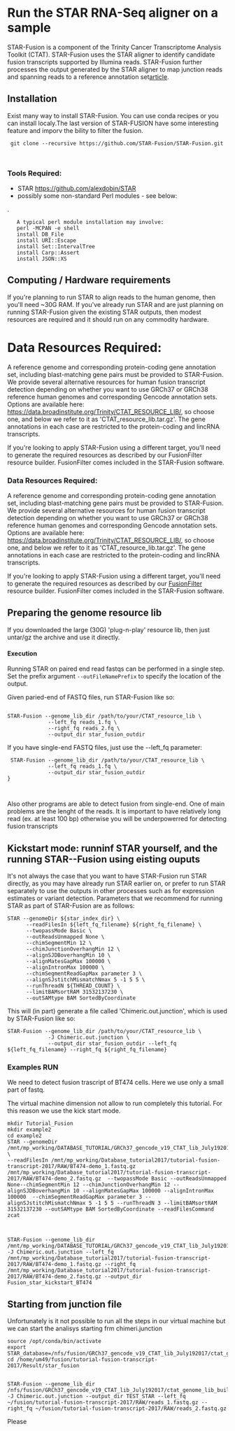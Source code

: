 # Run the STAR RNA-Seq aligner on a sample

STAR-Fusion is a component of the Trinity Cancer Transcriptome Analysis Toolkit (CTAT). STAR-Fusion uses the STAR aligner to identify candidate fusion transcripts supported by Illumina reads. STAR-Fusion further processes the output generated by the STAR aligner to map junction reads and spanning reads to a reference annotation set[article]( http://biorxiv.org/content/early/2017/03/24/120295).
<a name='Installation'></a>
## Installation 

Exist many way to install STAR-Fusion. You can use conda recipes or you can install localy.The last version of STAR-FUSION have  some interesting feature  and imporv the bility to filter the fusion.


```
 git clone --recursive https://github.com/STAR-Fusion/STAR-Fusion.git



```

### Tools Required:

*  STAR <https://github.com/alexdobin/STAR>
*  possibly some non-standard Perl modules - see below:
  
.

       A typical perl module installation may involve:
       perl -MCPAN -e shell
       install DB_File
       install URI::Escape
       install Set::IntervalTree
       install Carp::Assert
       install JSON::XS

<a name='ComputeRequirements'></a>
## Computing / Hardware requirements

If you're planning to run STAR to align reads to the human genome, then you'll need ~30G RAM.   If you've already run STAR and are just planning on running STAR-Fusion given the existing STAR outputs, then modest resources are required and it should run on any commodity hardware.



# Data Resources Required:

A reference genome and corresponding protein-coding gene annotation set, including blast-matching gene pairs must be provided to STAR-Fusion. We provide several alternative resources for human fusion transcript detection depending on whether you want to use GRCh37 or GRCh38 reference human genomes and corresponding Gencode annotation sets. Options are available here: https://data.broadinstitute.org/Trinity/CTAT_RESOURCE_LIB/, so choose one, and below we refer to it as 'CTAT_resource_lib.tar.gz'. The gene annotations in each case are restricted to the protein-coding and lincRNA transcripts.

If you're looking to apply STAR-Fusion using a different target, you'll need to generate the required resources as described by our FusionFilter resource builder. FusionFilter comes included in the STAR-Fusion software.
<a name='Database'></a>
### Data Resources Required:

A reference genome and corresponding protein-coding gene annotation set, including blast-matching gene pairs must be provided to STAR-Fusion.  We provide several alternative resources for human fusion transcript detection depending on whether you want to use GRCh37 or GRCh38 reference human genomes and corresponding Gencode annotation sets.  Options are available here: <https://data.broadinstitute.org/Trinity/CTAT_RESOURCE_LIB/>, so choose one, and below we refer to it as 'CTAT_resource_lib.tar.gz'.   The gene annotations in each case are restricted to the protein-coding and lincRNA transcripts.


If you're looking to apply STAR-Fusion using a different target, you'll need to generate the required resources as described by our [FusionFilter](http://FusionFilter.github.io) resource builder.  FusionFilter comes included in the STAR-Fusion software.


## Preparing the genome resource lib

If you downloaded the large (30G) 'plug-n-play' resource lib, then just untar/gz the archive and use it directly. 

####  Execution

Running STAR on paired end read fastqs can be performed in a single step.  Set the prefix argument `--outFileNamePrefix` to specify the location of the output.

Given paried-end of FASTQ files, run  STAR-Fusion like so:

``` {bash}

STAR-Fusion --genome_lib_dir /path/to/your/CTAT_resource_lib \
             --left_fq reads_1.fq \
             --right_fq reads_2.fq \
             --output_dir star_fusion_outdir
```
If you have single-end FASTQ files, just use the --left_fq parameter:

```{bash}
 STAR-Fusion --genome_lib_dir /path/to/your/CTAT_resource_lib \
             --left_fq reads_1.fq \ 
             --output_dir star_fusion_outdir
}



```
Also other programs are able to  detect fusion from  single-end. One of main problems are the lenght of the reads. It is important to have relatively long read (ex. at least 100 bp) otherwise you will be underpowerred for detecting fusion transcripts

## Kickstart mode: runninf STAR yourself, and  the running STAR--Fusion using eisting ouputs

It's not always the case that you want to have STAR-Fusion run STAR directly, as you may have already run STAR earlier on, or prefer to run STAR separately to use the outputs in other processes such as for expression estimates or variant detection.
Parameters that we recommend for running STAR as part of STAR-Fusion are as follows:

```{bash}
STAR --genomeDir ${star_index_dir} \                                             
      --readFilesIn ${left_fq_filename} ${right_fq_filename} \
      --twopassMode Basic \                                   
      --outReadsUnmapped None \                               
      --chimSegmentMin 12 \                                  
      --chimJunctionOverhangMin 12 \                         
      --alignSJDBoverhangMin 10 \                            
      --alignMatesGapMax 100000 \                            
      --alignIntronMax 100000 \                              
      --chimSegmentReadGapMax parameter 3 \                  
      --alignSJstitchMismatchNmax 5 -1 5 5 \
      --runThreadN ${THREAD_COUNT} \                           
      --limitBAMsortRAM 31532137230 \                        
      --outSAMtype BAM SortedByCoordinate 

```
This will (in part) generate a file called 'Chimeric.out.junction', which is used by STAR-Fusion like so:


```{bash}
STAR-Fusion --genome_lib_dir /path/to/your/CTAT_resource_lib \
             -J Chimeric.out.junction \
             --output_dir star_fusion_outdir --left_fq ${left_fq_filename} --right_fq ${right_fq_filename}

```

### Examples RUN

We need to detect fusion trascript of BT474 cells. Here we use only a small part of fastq. 

The virtual machine dimension not allow to run completely this tutorial. For this reason we use the kick start mode.


```{bash}
mkdir Tutorial_Fusion
mkdir example2
cd example2
STAR --genomeDir  /mnt/mp_working/DATABASE_TUTORIAL/GRCh37_gencode_v19_CTAT_lib_July192017/ctat_genome_lib_build_dir/ref_genome.fa.star.idx/ \
--readFilesIn /mnt/mp_working/Database_tutorial2017/tutorial-fusion-transcript-2017/RAW/BT474-demo_1.fastq.gz /mnt/mp_working/Database_tutorial2017/tutorial-fusion-transcript-2017/RAW/BT474-demo_2.fastq.gz  --twopassMode Basic --outReadsUnmapped None--chimSegmentMin 12 --chimJunctionOverhangMin 12 --alignSJDBoverhangMin 10 --alignMatesGapMax 100000 --alignIntronMax 100000  --chimSegmentReadGapMax parameter 3 --alignSJstitchMismatchNmax 5 -1 5 5 --runThreadN 3 --limitBAMsortRAM 31532137230 --outSAMtype BAM SortedByCoordinate --readFilesCommand zcat



STAR-Fusion --genome_lib_dir /mnt/mp_working/DATABASE_TUTORIAL/GRCh37_gencode_v19_CTAT_lib_July192017/ctat_genome_lib_build_dir -J Chimeric.out.junction --left_fq /mnt/mp_working/Database_tutorial2017/tutorial-fusion-transcript-2017/RAW/BT474-demo_1.fastq.gz --right_fq /mnt/mp_working/Database_tutorial2017/tutorial-fusion-transcript-2017/RAW/BT474-demo_2.fastq.gz --output_dir Fusion_star_kickstart_BT474

```



## Starting from junction file


Unfortunately is it not possible to run all the steps in our virtual machine but we can start the analisys starting frm chimeri.junction


```
source /opt/conda/bin/activate
export STAR_database=/nfs/fusion/GRCh37_gencode_v19_CTAT_lib_July192017/ctat_genome_lib_build_dir
cd /home/um49/fusion/tutorial-fusion-transcript-2017/Result/star_fusion


STAR-Fusion --genome_lib_dir /nfs/fusion/GRCh37_gencode_v19_CTAT_lib_July192017/ctat_genome_lib_build_dir/ -J Chimeric.out.junction --output_dir TEST_STAR --left_fq ~/fusion/tutorial-fusion-transcript-2017/RAW/reads_1.fastq.gz --right_fq ~/fusion/tutorial-fusion-transcript-2017/RAW/reads_2.fastq.gz

```
Please


 